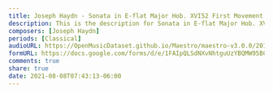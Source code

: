 ```yaml
---
title: Joseph Haydn - Sonata in E-flat Major Hob. XVI52 First Movement (4)
description: This is the description for Sonata in E-flat Major Hob. XVI52 First Movement by Joseph Haydn
composers: [Joseph Haydn]
periods: [Classical]
audioURL: https://OpenMusicDataset.github.io/Maestro/maestro-v3.0.0/2011/MIDI-Unprocessed_01_R1_2011_MID--AUDIO_R1-D1_04_Track04_wav.midi
formURL: https://docs.google.com/forms/d/e/1FAIpQLSdNXvNhtguUzYBQMW95BCdgcrtvuHmGp1wD-ryEO0_pPpsHHQ/viewform
comments: true
share: true
date: 2021-08-08T07:43:13-06:00
---
```

